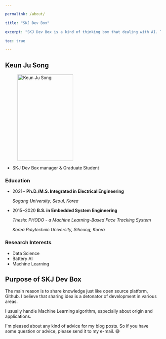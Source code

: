 ```yaml
---

permalink: /about/

title: "SKJ Dev Box"

excerpt: "SKJ Dev Box is a kind of thinking box that dealing with AI. The purpose of this blog is to share a idea, especially how to approach and apply algorithms."

toc: true

---
```


## Keun Ju Song

<figure>
  <img src="{{ '/assets/images/skj.jpg' | relative_url }}" alt="Keun Ju Song"
       height="280" width="180">
</figure>

- SKJ Dev Box manager & Graduate Student

### Education

- 2021~  **Ph.D./M.S. Integrated in Electrical Engineering**

  *Sogang University, Seoul, Korea* 

* 2015~2020 **B.S. in Embedded System Engineering**

  *Thesis: PHODO - a Machine Learning-Based Face Tracking System*

  *Korea Polytechnic University, Siheung, Korea*

### Research Interests

* Data Science
* Battery AI
* Machine Learning

## Purpose of SKJ Dev Box

The main reason is to share knowledge just like open source platform, Github. I believe that sharing idea is a detonator of development in various areas. 

I usually handle Machine Learning algorithm, especially about origin and applications.

I'm pleased about any kind of advice for my blog posts. So if you have some question or advice, please send it to my e-mail. :smile:
